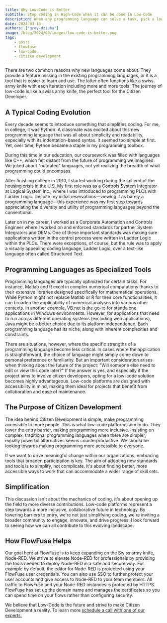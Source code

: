 ```yaml
---
title: Why Low-Code is Better
subtitle: Stop coding in High-Code when it can be done in Low-Code
description: When any programming language can solve a task, pick a low code tool where applicable.
date: 2024-03-13
authors: ["grey-dziuba"]
image: /blog/2024/03/images/low-code-is-better.png
tags:
    - posts
    - flowfuse
    - low-code
    - citizen development
---
```


There are two common reasons why new languages come about.  They provide a feature missing in the existing programming languages, or it is a tool that is easier to learn and use.  The latter often functions like a swiss army knife with each iteration including more and more tools.  The journey of low-code is like a swiss army knife, the perfect tool for the Citizen Developer.

<!--more-->

## A Typical Coding Evolution

Every decade seems to introduce something that simplifies coding. For me, in college, it was Python. A classmate was excited about this new programming language that was all about simplicity and readability, especially with its indentation-based syntax. It seemed too simple at first. Yet, over time, Python became a staple in my programming toolbox.

During this time in our education, our coursework was filled with languages like C++, which felt distant from the future of programming we imagined. We joked about "outdated" languages, not yet realizing the breadth of what programming could encompass.

After finishing college in 2010, I started working during the tail end of the housing crisis in the U.S. My first role was as a Controls System Integrator at Logical System Inc., where I was introduced to programming PLCs with Ladder Logic. Despite my initial reservations—viewing it as barely a programming language—this experience was my first step towards appreciating the diversity and utility of programming languages beyond the conventional.

Later on in my career, I worked as a Corporate Automation and Controls Engineer where I worked on and enforced standards for partner System Integrators and OEMs.  One of these important standards was making sure applications written in the control process were written in Ladder Logic within the PLCs.  There were exceptions, of course, but the rule was to apply a visually appealing coding language, Ladder Logic, over a text-like language often called Structured Text.

## Programming Languages as Specialized Tools

Programming languages are typically optimized for certain tasks. For instance, Matlab and R excel in complex numerical computations thanks to their extensive libraries designed specifically for mathematical operations. While Python might not replace Matlab or R for their core functionalities, it can broaden the applicability of numerical analyses into various other contexts. In another example, VB.net is the go-to for standalone applications in Windows environments. However, for applications that need to run across different operating systems (excluding web applications), Java might be a better choice due to its platform independence. Each programming language has its niche, along with inherent complexities and constraints.

There are situations, however, where the specific strengths of a programming language become less critical. In cases where the application is straightforward, the choice of language might simply come down to personal preference or familiarity. But an important consideration arises when thinking about the future of the project: "Will someone else need to edit or view this code later?" If the answer is yes, and especially if the project aims to involve citizen developers, opting for a low-code solution becomes highly advantageous. Low-code platforms are designed with accessibility in mind, making them ideal for projects that benefit from collaboration and ease of maintenance.

## The Purpose of Citizen Development

The idea behind Citizen Development is simple, make programming accessible to more people. This is what low-code platforms aim to do. They lower the entry barrier, making programming more inclusive. Insisting on complex, traditional programming languages when there are simpler, equally powerful alternatives seems counterproductive. We should be looking towards making programming more accessible to everyone.

If we want to drive meaningful change within our organizations, embracing tools that broaden participation is key. The aim of adopting new standards and tools is to simplify, not complicate. It's about finding better, more accessible ways to work that can accommodate a wider range of skill sets.

## Simplification

This discussion isn't about the mechanics of coding, it's about opening up the field to more diverse contributions. Low-code platforms represent a step towards a more inclusive, collaborative future in technology. By lowering barriers to entry, we're not just simplifying coding, we're inviting a broader community to engage, innovate, and drive progress. I look forward to seeing how we can all contribute to this evolving landscape.

## How FlowFuse Helps

Our goal here at FlowFuse is to keep expanding on the Swiss army knife, Node-RED. We strive to elevate Node-RED for professionals by providing the tools needed to deploy Node-RED in a safe and secure way.  For example by default, the editor for Node-RED is protected using your FlowFuse user credentials. You can also use SSO to further protect your user accounts and give access to Node-RED to your team members. All traffic to FlowFuse and your Node-RED instances is protected by HTTPS. FlowFuse has set up the domain name and manages the certificates so you can spend time on your flows rather than configuring security.

We believe that Low-Code is the future and strive to make Citizen Development a reality. To learn more [schedule a call with one of our experts. ](/free-consultation/)